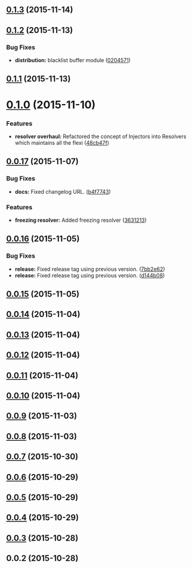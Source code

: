 <a name="0.1.3"></a>
## [0.1.3](https://github.com/troykinsella/junkie/compare/v0.1.2...v0.1.3) (2015-11-14)




<a name="0.1.2"></a>
## [0.1.2](https://github.com/troykinsella/junkie/compare/v0.1.1...v0.1.2) (2015-11-13)


### Bug Fixes

* **distribution:** blacklist buffer module ([0204571](https://github.com/troykinsella/junkie/commit/0204571))



<a name="0.1.1"></a>
## [0.1.1](https://github.com/troykinsella/junkie/compare/v0.1.0...v0.1.1) (2015-11-13)




<a name="0.1.0"></a>
# [0.1.0](https://github.com/troykinsella/junkie/compare/v0.0.17...v0.1.0) (2015-11-10)


### Features

* **resolver overhaul:** Refactored the concept of Injectors into Resolvers which maintains all the flexi ([48cb47f](https://github.com/troykinsella/junkie/commit/48cb47f))



<a name="0.0.17"></a>
## [0.0.17](https://github.com/troykinsella/junkie/compare/v0.0.16...v0.0.17) (2015-11-07)


### Bug Fixes

* **docs:** Fixed changelog URL. ([b4f7743](https://github.com/troykinsella/junkie/commit/b4f7743))

### Features

* **freezing resolver:** Added freezing resolver ([3631213](https://github.com/troykinsella/junkie/commit/3631213))



<a name="0.0.16"></a>
## [0.0.16](https://github.com/troykinsella/junkie/compare/v0.0.15...v0.0.16) (2015-11-05)


### Bug Fixes

* **release:** Fixed release tag using previous version. ([7bb2e62](https://github.com/troykinsella/junkie/commit/7bb2e62))
* **release:** Fixed release tag using previous version. ([d144b08](https://github.com/troykinsella/junkie/commit/d144b08))



<a name="0.0.15"></a>
## [0.0.15](https://github.com/troykinsella/junkie/compare/v0.0.14...v0.0.15) (2015-11-05)




<a name="0.0.14"></a>
## [0.0.14](https://github.com/troykinsella/junkie/compare/v0.0.13...v0.0.14) (2015-11-04)




<a name="0.0.13"></a>
## [0.0.13](https://github.com/troykinsella/junkie/compare/v0.0.12...v0.0.13) (2015-11-04)




<a name="0.0.12"></a>
## [0.0.12](https://github.com/troykinsella/junkie/compare/v0.0.11...v0.0.12) (2015-11-04)




<a name="0.0.11"></a>
## [0.0.11](https://github.com/troykinsella/junkie/compare/v0.0.10...v0.0.11) (2015-11-04)




<a name="0.0.10"></a>
## [0.0.10](https://github.com/troykinsella/junkie/compare/v0.0.9...v0.0.10) (2015-11-04)




<a name="0.0.9"></a>
## [0.0.9](https://github.com/troykinsella/junkie/compare/v0.0.8...v0.0.9) (2015-11-03)




<a name="0.0.8"></a>
## [0.0.8](https://github.com/troykinsella/junkie/compare/v0.0.7...v0.0.8) (2015-11-03)




<a name="0.0.7"></a>
## [0.0.7](https://github.com/troykinsella/junkie/compare/v0.0.6...v0.0.7) (2015-10-30)




<a name="0.0.6"></a>
## [0.0.6](https://github.com/troykinsella/junkie/compare/v0.0.5...v0.0.6) (2015-10-29)




<a name="0.0.5"></a>
## [0.0.5](https://github.com/troykinsella/junkie/compare/v0.0.4...v0.0.5) (2015-10-29)




<a name="0.0.4"></a>
## [0.0.4](https://github.com/troykinsella/junkie/compare/v0.0.3...v0.0.4) (2015-10-29)




<a name="0.0.3"></a>
## [0.0.3](https://github.com/troykinsella/junkie/compare/v0.0.2...v0.0.3) (2015-10-28)




<a name="0.0.2"></a>
## 0.0.2 (2015-10-28)




